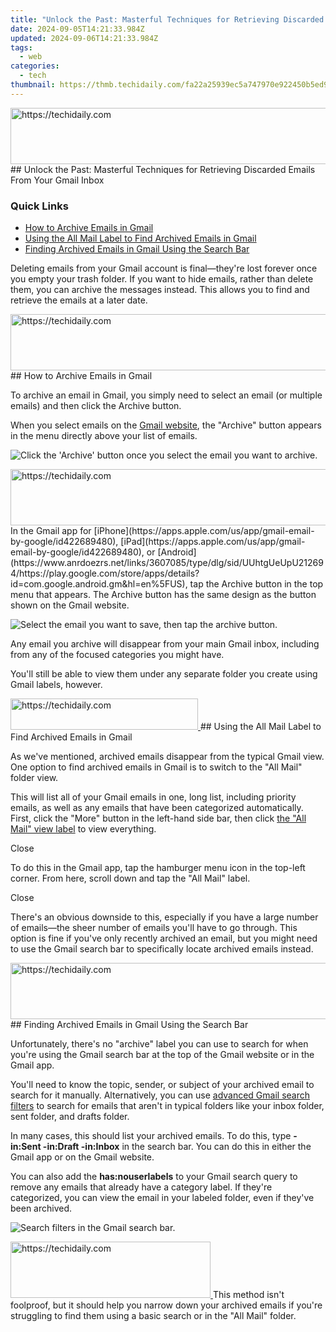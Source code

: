 ```yaml
---
title: "Unlock the Past: Masterful Techniques for Retrieving Discarded Emails From Your Gmail Inbox"
date: 2024-09-05T14:21:33.984Z
updated: 2024-09-06T14:21:33.984Z
tags:
  - web
categories:
  - tech
thumbnail: https://thmb.techidaily.com/fa22a25939ec5a747970e922450b5ed9de98bf9e7d068192b7f160e6562e70f2.jpg
---
```


<!-- affiliate ads begin -->
<a href="https://appsumo.8odi.net/c/5597632/2118310/7443" target="_top" id="2118310">
  <img src="//a.impactradius-go.com/display-ad/7443-2118310" border="0" alt="https://techidaily.com" width="600" height="90"/>
</a>
<img height="0" width="0" src="https://appsumo.8odi.net/i/5597632/2118310/7443" style="position:absolute;visibility:hidden;" border="0" />
<!-- affiliate ads end -->
## Unlock the Past: Masterful Techniques for Retrieving Discarded Emails From Your Gmail Inbox

### Quick Links

* [How to Archive Emails in Gmail](https://extra-hints.techidaily.com/embed-auditory-features-within-ppt-layouts/)
* [Using the All Mail Label to Find Archived Emails in Gmail](https://facebook-video-share.techidaily.com/updated-2024-approved-boost-views-with-smart-youtube-backlink-tactics/)
* [Finding Archived Emails in Gmail Using the Search Bar](https://fox-that.techidaily.com/solving-wi-fi-connection-problems-8-effective-fixes-for-iphone-and-ipad-users/)

 Deleting emails from your Gmail account is final—they're lost forever once you empty your trash folder. If you want to hide emails, rather than delete them, you can archive the messages instead. This allows you to find and retrieve the emails at a later date.

<!-- affiliate ads begin -->
<a href="https://ephamedtechinc.pxf.io/c/5597632/2137208/26400" target="_top" id="2137208">
  <img src="//a.impactradius-go.com/display-ad/26400-2137208" border="0" alt="https://techidaily.com" width="728" height="90"/>
</a>
<img height="0" width="0" src="https://ephamedtechinc.pxf.io/i/5597632/2137208/26400" style="position:absolute;visibility:hidden;" border="0" />
<!-- affiliate ads end -->
##  How to Archive Emails in Gmail

 To archive an email in Gmail, you simply need to select an email (or multiple emails) and then click the Archive button.

 When you select emails on the [Gmail website](https://mail.google.com/mail/u/0/), the "Archive" button appears in the menu directly above your list of emails.

![Click the 'Archive' button once you select the email you want to archive.](https://static1.howtogeekimages.com/wordpress/wp-content/uploads/2024/06/1.png) 

<!-- affiliate ads begin -->
<a href="https://ephamedtechinc.pxf.io/c/5597632/2137211/26400" target="_top" id="2137211">
  <img src="//a.impactradius-go.com/display-ad/26400-2137211" border="0" alt="https://techidaily.com" width="728" height="90"/>
</a>
<img height="0" width="0" src="https://ephamedtechinc.pxf.io/i/5597632/2137211/26400" style="position:absolute;visibility:hidden;" border="0" />
<!-- affiliate ads end -->
 In the Gmail app for [iPhone](https://apps.apple.com/us/app/gmail-email-by-google/id422689480), [iPad](https://apps.apple.com/us/app/gmail-email-by-google/id422689480), or [Android](https://www.anrdoezrs.net/links/3607085/type/dlg/sid/UUhtgUeUpU212694/https://play.google.com/store/apps/details?id=com.google.android.gm&hl=en%5FUS), tap the Archive button in the top menu that appears. The Archive button has the same design as the button shown on the Gmail website.

![Select the email you want to save, then tap the archive button.](https://static1.howtogeekimages.com/wordpress/wp-content/uploads/2024/06/7.png) 

 Any email you archive will disappear from your main Gmail inbox, including from any of the focused categories you might have.

 You'll still be able to view them under any separate folder you create using Gmail labels, however.

<!-- affiliate ads begin -->
<a href="https://25home.pxf.io/c/5597632/2123474/16836" target="_top" id="2123474">
  <img src="//a.impactradius-go.com/display-ad/16836-2123474" border="0" alt="https://techidaily.com" width="300" height="50"/>
</a>
<img height="0" width="0" src="https://25home.pxf.io/i/5597632/2123474/16836" style="position:absolute;visibility:hidden;" border="0" />
<!-- affiliate ads end -->
##  Using the All Mail Label to Find Archived Emails in Gmail

 As we've mentioned, archived emails disappear from the typical Gmail view. One option to find archived emails in Gmail is to switch to the "All Mail" folder view.

 This will list all of your Gmail emails in one, long list, including priority emails, as well as any emails that have been categorized automatically. First, click the "More" button in the left-hand side bar, then click [the "All Mail" view label](https://android-location.techidaily.com/in-2024-9-best-free-android-monitoring-apps-to-monitor-phone-remotely-for-your-realme-c33-2023-drfone-by-drfone-virtual/) to view everything. 

Close 

 To do this in the Gmail app, tap the hamburger menu icon in the top-left corner. From here, scroll down and tap the "All Mail" label.

Close 

 There's an obvious downside to this, especially if you have a large number of emails—the sheer number of emails you'll have to go through. This option is fine if you've only recently archived an email, but you might need to use the Gmail search bar to specifically locate archived emails instead.

<!-- affiliate ads begin -->
<a href="https://appsumo.8odi.net/c/5597632/2123749/7443" target="_top" id="2123749">
  <img src="//a.impactradius-go.com/display-ad/7443-2123749" border="0" alt="https://techidaily.com" width="728" height="90"/>
</a>
<img height="0" width="0" src="https://appsumo.8odi.net/i/5597632/2123749/7443" style="position:absolute;visibility:hidden;" border="0" />
<!-- affiliate ads end -->
##  Finding Archived Emails in Gmail Using the Search Bar

 Unfortunately, there's no "archive" label you can use to search for when you're using the Gmail search bar at the top of the Gmail website or in the Gmail app.

 You'll need to know the topic, sender, or subject of your archived email to search for it manually. Alternatively, you can use [advanced Gmail search filters](https://win-answers.techidaily.com/fortnite-wont-start-overcome-a-faulty-loading-cycle-with-these-fixes/) to search for emails that aren't in typical folders like your inbox folder, sent folder, and drafts folder.

 In many cases, this should list your archived emails. To do this, type **\-in:Sent -in:Draft -in:Inbox** in the search bar. You can do this in either the Gmail app or on the Gmail website.

 You can also add the **has:nouserlabels** to your Gmail search query to remove any emails that already have a category label. If they're categorized, you can view the email in your labeled folder, even if they've been archived.

![Search filters in the Gmail search bar.](https://static1.howtogeekimages.com/wordpress/wp-content/uploads/2024/06/6.png) 

<!-- affiliate ads begin -->
<a href="https://wigfever.sjv.io/c/5597632/2014857/22899" target="_top" id="2014857">
  <img src="//a.impactradius-go.com/display-ad/22899-2014857" border="0" alt="https://techidaily.com" width="320" height="90"/>
</a>
<img height="0" width="0" src="https://wigfever.sjv.io/i/5597632/2014857/22899" style="position:absolute;visibility:hidden;" border="0" />
<!-- affiliate ads end -->
 This method isn't foolproof, but it should help you narrow down your archived emails if you're struggling to find them using a basic search or in the "All Mail" folder.

<ins class="adsbygoogle"
     style="display:block"
     data-ad-format="autorelaxed"
     data-ad-client="ca-pub-7571918770474297"
     data-ad-slot="1223367746"></ins>



<ins class="adsbygoogle"
     style="display:block"
     data-ad-client="ca-pub-7571918770474297"
     data-ad-slot="8358498916"
     data-ad-format="auto"
     data-full-width-responsive="true"></ins>


